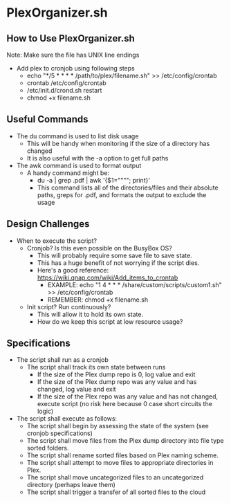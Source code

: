 # PlexOrganizer.sh

## How to Use PlexOrganizer.sh

Note: Make sure the file has UNIX line endings

+ Add plex to cronjob using following steps
	+ echo "*/5 * * * * /path/to/plex/filename.sh" >> /etc/config/crontab
	+ crontab /etc/config/crontab
	+ /etc/init.d/crond.sh restart
	+ chmod +x filename.sh

## Useful Commands

+ The du command is used to list disk usage
  + This will be handy when monitoring if the size of a directory has changed
  + It is also useful with the -a option to get full paths
+ The awk command is used to format output
  + A handy command might be: 
    + du -a | grep .pdf | awk '{$1=""""; print}'
    + This command lists all of the directories/files and their absolute paths, greps for .pdf, and formats the output to exclude the usage
    
## Design Challenges

+ When to execute the script?
  + Cronjob? Is this even possible on the BusyBox OS?
    + This will probably require some save file to save state.
    + This has a huge benefit of not worrying if the script dies.
    + Here's a good reference: https://wiki.qnap.com/wiki/Add_items_to_crontab
      + EXAMPLE: echo "1 4 * * * /share/custom/scripts/custom1.sh" >> /etc/config/crontab
      + REMEMBER: chmod +x filename.sh
  + Init script? Run continuously? 
    + This will allow it to hold its own state.
    + How do we keep this script at low resource usage?

## Specifications

+ The script shall run as a cronjob
  + The script shall track its own state between runs
    + If the size of the Plex dump repo is 0, log value and exit
    + If the size of the Plex dump repo was any value and has changed, log value and exit 
    + If the size of the Plex repo was any value and has not changed, execute script (no risk here because 0 case short circuits the logic) 
+ The script shall execute as follows:
  + The script shall begin by assessing the state of the system (see cronjob specifications)
  + The script shall move files from the Plex dump directory into file type sorted folders.
  + The script shall rename sorted files based on Plex naming scheme.
  + The script shall attempt to move files to appropriate directories in Plex.
  + The script shall move uncategorized files to an uncategorized directory (perhaps leave them)
  + The script shall trigger a transfer of all sorted files to the cloud
